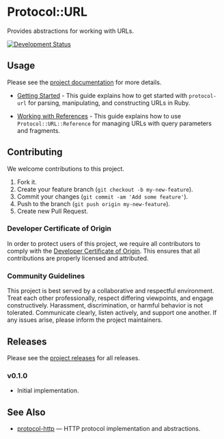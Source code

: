 # Protocol::URL

Provides abstractions for working with URLs.

[![Development Status](https://github.com/socketry/protocol-url/workflows/Test/badge.svg)](https://github.com/socketry/protocol-url/actions?workflow=Test)

## Usage

Please see the [project documentation](https://github.com/socketry/protocol-url) for more details.

  - [Getting Started](https://github.com/socketry/protocol-urlguides/getting-started/index) - This guide explains how to get started with `protocol-url` for parsing, manipulating, and constructing URLs in Ruby.

  - [Working with References](https://github.com/socketry/protocol-urlguides/working-with-references/index) - This guide explains how to use <code class="language-ruby">Protocol::URL::Reference</code> for managing URLs with query parameters and fragments.

## Contributing

We welcome contributions to this project.

1.  Fork it.
2.  Create your feature branch (`git checkout -b my-new-feature`).
3.  Commit your changes (`git commit -am 'Add some feature'`).
4.  Push to the branch (`git push origin my-new-feature`).
5.  Create new Pull Request.

### Developer Certificate of Origin

In order to protect users of this project, we require all contributors to comply with the [Developer Certificate of Origin](https://developercertificate.org/). This ensures that all contributions are properly licensed and attributed.

### Community Guidelines

This project is best served by a collaborative and respectful environment. Treat each other professionally, respect differing viewpoints, and engage constructively. Harassment, discrimination, or harmful behavior is not tolerated. Communicate clearly, listen actively, and support one another. If any issues arise, please inform the project maintainers.

## Releases

Please see the [project releases](https://github.com/socketry/protocol-urlreleases/index) for all releases.

### v0.1.0

  - Initial implementation.

## See Also

  - [protocol-http](https://github.com/socketry/protocol-http) — HTTP protocol implementation and abstractions.
